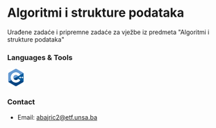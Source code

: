 # Algoritmi i strukture podataka
Urađene zadaće i pripremne zadaće za vježbe iz predmeta "Algoritmi i strukture podataka"
### Languages & Tools
<p align="left"> <a href="https://www.w3schools.com/cpp/" target="_blank" rel="noreferrer"> <img src="https://raw.githubusercontent.com/devicons/devicon/master/icons/cplusplus/cplusplus-original.svg" alt="cplusplus" width="40" height="40"/> </a> </p>

### Contact
- Email: [abajric2@etf.unsa.ba](mailto:abajric2@etf.unsa.ba)
